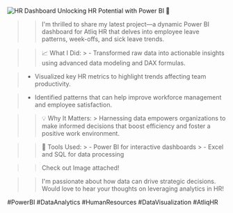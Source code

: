 ![HR Dashboard](https://github.com/user-attachments/assets/beead0c7-c40b-48b2-a896-6e9891a0aa34)
Unlocking HR Potential with Power BI 🚀

 > > I'm thrilled to share my latest project—a dynamic Power BI dashboard for Atliq HR that delves into employee leave patterns, week-offs, and sick leave trends.

 > > 📈 What I Did: > - Transformed raw data into actionable insights using advanced data modeling and DAX formulas. 

> - Visualized key HR metrics to highlight trends affecting team productivity. 

> - Identified patterns that can help improve workforce management and employee satisfaction. 

> > 💡 Why It Matters: > Harnessing data empowers organizations to make informed decisions that boost efficiency and foster a positive work environment.

 > > 🔧 Tools Used: > - Power BI for interactive dashboards > - Excel and SQL for data processing 

> > Check out Image attached! 

> > I'm passionate about how data can drive strategic decisions. Would love to hear your thoughts on leveraging analytics in HR! 

#PowerBI #DataAnalytics #HumanResources #DataVisualization #AtliqHR
